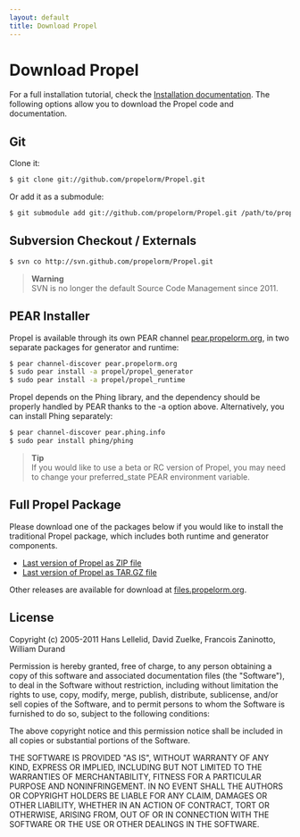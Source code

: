 ```yaml
---
layout: default
title: Download Propel
---
```


# Download Propel #

For a full installation tutorial, check the [Installation documentation](documentation/01-installation). The following options allow you to download the Propel code and documentation.

## Git ##

Clone it:

```bash
$ git clone git://github.com/propelorm/Propel.git
```

Or add it as a submodule:

```bash
$ git submodule add git://github.com/propelorm/Propel.git /path/to/propel
```

## Subversion Checkout / Externals ##

```bash
$ svn co http://svn.github.com/propelorm/Propel.git
```
>**Warning**<br />SVN is no longer the default Source Code Management since 2011.

## PEAR Installer ##

Propel is available through its own PEAR channel [pear.propelorm.org](pear.propelorm.org), in two separate packages for generator and runtime:

```bash
$ pear channel-discover pear.propelorm.org
$ sudo pear install -a propel/propel_generator
$ sudo pear install -a propel/propel_runtime
```

Propel depends on the Phing library, and the dependency should be properly handled by PEAR thanks to the -a option above. Alternatively, you can install Phing separately:

```bash
$ pear channel-discover pear.phing.info
$ sudo pear install phing/phing
```

>**Tip**<br />If you would like to use a beta or RC version of Propel, you may need to change your preferred_state PEAR environment variable.

## Full Propel Package ##

Please download one of the packages below if you would like to install the traditional Propel package, which includes both runtime and generator components.

* [Last version of Propel as ZIP file](https://github.com/propelorm/Propel/zipball/master)
* [Last version of Propel as TAR.GZ file](https://github.com/propelorm/Propel/tarball/master)

Other releases are available for download at [files.propelorm.org](http://files.propelorm.org).

## License ##

Copyright (c) 2005-2011 Hans Lellelid, David Zuelke, Francois Zaninotto, William
Durand

Permission is hereby granted, free of charge, to any person obtaining a copy
of this software and associated documentation files (the "Software"), to deal
in the Software without restriction, including without limitation the rights
to use, copy, modify, merge, publish, distribute, sublicense, and/or sell
copies of the Software, and to permit persons to whom the Software is
furnished to do so, subject to the following conditions:

The above copyright notice and this permission notice shall be included in
all copies or substantial portions of the Software.

THE SOFTWARE IS PROVIDED "AS IS", WITHOUT WARRANTY OF ANY KIND, EXPRESS OR
IMPLIED, INCLUDING BUT NOT LIMITED TO THE WARRANTIES OF MERCHANTABILITY,
FITNESS FOR A PARTICULAR PURPOSE AND NONINFRINGEMENT. IN NO EVENT SHALL THE
AUTHORS OR COPYRIGHT HOLDERS BE LIABLE FOR ANY CLAIM, DAMAGES OR OTHER
LIABILITY, WHETHER IN AN ACTION OF CONTRACT, TORT OR OTHERWISE, ARISING FROM,
OUT OF OR IN CONNECTION WITH THE SOFTWARE OR THE USE OR OTHER DEALINGS IN
THE SOFTWARE.
